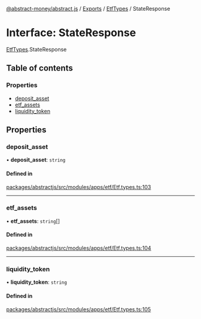 [@abstract-money/abstract.js](../README.md) / [Exports](../modules.md) / [EtfTypes](../modules/EtfTypes.md) / StateResponse

# Interface: StateResponse

[EtfTypes](../modules/EtfTypes.md).StateResponse

## Table of contents

### Properties

- [deposit\_asset](EtfTypes.StateResponse.md#deposit_asset)
- [etf\_assets](EtfTypes.StateResponse.md#etf_assets)
- [liquidity\_token](EtfTypes.StateResponse.md#liquidity_token)

## Properties

### deposit\_asset

• **deposit\_asset**: `string`

#### Defined in

[packages/abstractjs/src/modules/apps/etf/Etf.types.ts:103](https://github.com/AbstractSDK/frontend/blob/07410073/packages/abstractjs/src/modules/apps/etf/Etf.types.ts#L103)

___

### etf\_assets

• **etf\_assets**: `string`[]

#### Defined in

[packages/abstractjs/src/modules/apps/etf/Etf.types.ts:104](https://github.com/AbstractSDK/frontend/blob/07410073/packages/abstractjs/src/modules/apps/etf/Etf.types.ts#L104)

___

### liquidity\_token

• **liquidity\_token**: `string`

#### Defined in

[packages/abstractjs/src/modules/apps/etf/Etf.types.ts:105](https://github.com/AbstractSDK/frontend/blob/07410073/packages/abstractjs/src/modules/apps/etf/Etf.types.ts#L105)

